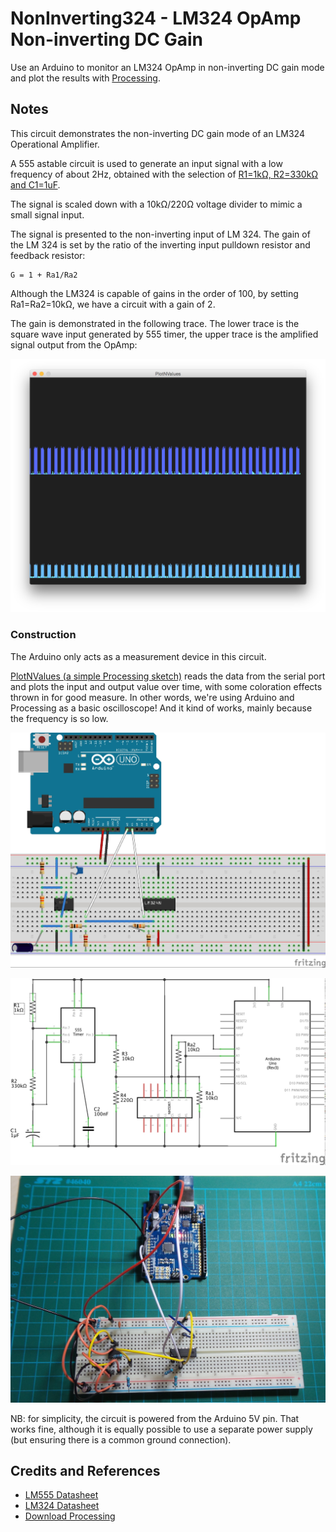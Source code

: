 # NonInverting324 - LM324 OpAmp Non-inverting DC Gain

Use an Arduino to monitor an LM324 OpAmp in non-inverting DC gain mode and plot the results with [Processing](https://www.processing.org).

## Notes

This circuit demonstrates the non-inverting DC gain mode of an LM324 Operational Amplifier.

A 555 astable circuit is used to generate an input signal with a low frequency of about 2Hz, obtained with the selection of
[R1=1kΩ, R2=330kΩ and C1=1uF](http://visual555.tardate.com/?mode=astable&r1=1&r2=330&c=1).

The signal is scaled down with a 10kΩ/220Ω voltage divider to mimic a small signal input.

The signal is presented to the non-inverting input of LM 324.
The gain of the LM 324 is set by the ratio of the inverting input pulldown resistor and feedback resistor:

    G = 1 + Ra1/Ra2

Although the LM324 is capable of gains in the order of 100, by setting Ra1=Ra2=10kΩ, we have a circuit with a gain of 2.

The gain is demonstrated in the following trace.
The lower trace is the square wave input generated by 555 timer,
the upper trace is the amplified signal output from the OpAmp:

![processing trace](./assets/processing_trace.png?raw=true)

### Construction

The Arduino only acts as a measurement device in this circuit.

[PlotNValues (a simple Processing sketch)](../../processing/PlotNValues) reads the data from the serial port and plots the input and output value over time, with some coloration effects thrown in for good measure. In other words, we're using Arduino and Processing as a basic oscilloscope! And it kind of works, mainly because the frequency is so low.

![The Breadboard](./assets/NonInverting324_bb.jpg?raw=true)

![The Schematic](./assets/NonInverting324_schematic.jpg?raw=true)

![The Build](./assets/NonInverting324_build.jpg?raw=true)

NB: for simplicity, the circuit is powered from the Arduino 5V pin.
That works fine, although it is equally possible to use a separate power supply (but ensuring there is a common ground connection).

## Credits and References
* [LM555 Datasheet](http://www.futurlec.com/Linear/LM555CN.shtml)
* [LM324 Datasheet](http://www.futurlec.com/Linear/LM324N.shtml)
* [Download Processing](https://www.processing.org/download/)
